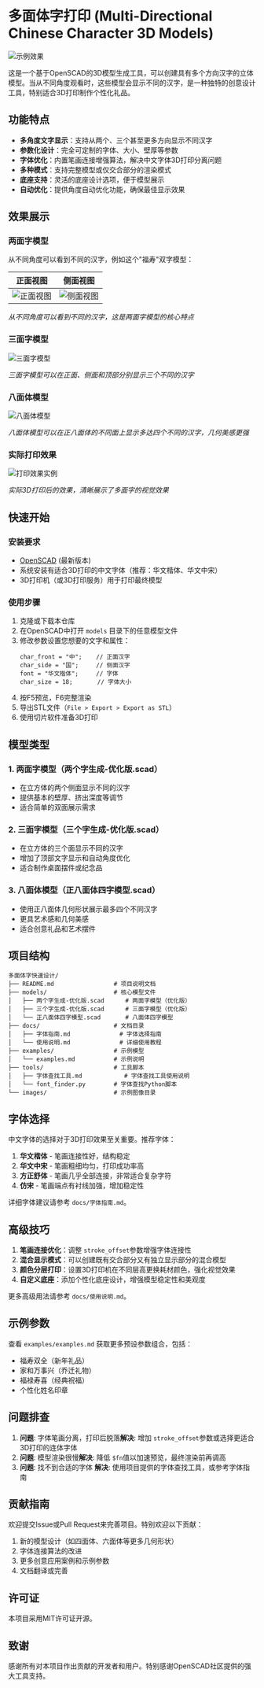 # 多面体字打印 (Multi-Directional Chinese Character 3D Models)

![示例效果](images/printed_example.png)

这是一个基于OpenSCAD的3D模型生成工具，可以创建具有多个方向汉字的立体模型。当从不同角度观看时，这些模型会显示不同的汉字，是一种独特的创意设计工具，特别适合3D打印制作个性化礼品。

## 功能特点

- **多角度文字显示**：支持从两个、三个甚至更多方向显示不同汉字
- **参数化设计**：完全可定制的字体、大小、壁厚等参数
- **字体优化**：内置笔画连接增强算法，解决中文字体3D打印分离问题
- **多种模式**：支持完整模型或仅交合部分的渲染模式
- **底座支持**：灵活的底座设计选项，便于模型展示
- **自动优化**：提供角度自动优化功能，确保最佳显示效果

## 效果展示

### 两面字模型

从不同角度可以看到不同的汉字，例如这个"福寿"双字模型：

| 正面视图                                   | 侧面视图                                  |
| ------------------------------------------ | ----------------------------------------- |
| ![正面视图](images/two_chars_front_view.png) | ![侧面视图](images/two_chars_side_view.png) |

*从不同角度可以看到不同的汉字，这是两面字模型的核心特点*

### 三面字模型

![三面字模型](images/three_chars_model.png)

*三面字模型可以在正面、侧面和顶部分别显示三个不同的汉字*

### 八面体模型

![八面体模型](images/octahedron_model.png)

*八面体模型可以在正八面体的不同面上显示多达四个不同的汉字，几何美感更强*

### 实际打印效果

![打印效果实例](images/printed_example.png)

*实际3D打印后的效果，清晰展示了多面字的视觉效果*

## 快速开始

### 安装要求

- [OpenSCAD](https://www.openscad.org/) (最新版本)
- 系统安装有适合3D打印的中文字体（推荐：华文楷体、华文中宋）
- 3D打印机（或3D打印服务）用于打印最终模型

### 使用步骤

1. 克隆或下载本仓库
2. 在OpenSCAD中打开 `models` 目录下的任意模型文件
3. 修改参数设置您想要的文字和属性：
   ```openscad
   char_front = "中";    // 正面汉字
   char_side = "国";     // 侧面汉字
   font = "华文楷体";     // 字体
   char_size = 18;       // 字体大小
   ```
4. 按F5预览，F6完整渲染
5. 导出STL文件（`File > Export > Export as STL`）
6. 使用切片软件准备3D打印

## 模型类型

### 1. 两面字模型（两个字生成-优化版.scad）

- 在立方体的两个侧面显示不同的汉字
- 提供基本的壁厚、挤出深度等调节
- 适合简单的双面展示需求

### 2. 三面字模型（三个字生成-优化版.scad）

- 在立方体的三个面显示不同的汉字
- 增加了顶部文字显示和自动角度优化
- 适合制作桌面摆件或纪念品

### 3. 八面体模型（正八面体四字模型.scad）

- 使用正八面体几何形状展示最多四个不同汉字
- 更具艺术感和几何美感
- 适合创意礼品和艺术摆件

## 项目结构

```
多面体字快速设计/
├── README.md                 # 项目说明文档
├── models/                   # 核心模型文件
│   ├── 两个字生成-优化版.scad      # 两面字模型（优化版）
│   ├── 三个字生成-优化版.scad      # 三面字模型（优化版）
│   └── 正八面体四字模型.scad       # 八面体四字模型
├── docs/                     # 文档目录
│   ├── 字体指南.md              # 字体选择指南
│   └── 使用说明.md              # 详细使用教程
├── examples/                 # 示例模型
│   └── examples.md           # 示例说明
├── tools/                    # 工具脚本
│   ├── 字体查找工具.md            # 字体查找工具使用说明
│   └── font_finder.py        # 字体查找Python脚本
└── images/                   # 示例图像目录
```

## 字体选择

中文字体的选择对于3D打印效果至关重要。推荐字体：

1. **华文楷体** - 笔画连接性好，结构稳定
2. **华文中宋** - 笔画粗细均匀，打印成功率高
3. **方正舒体** - 笔画几乎全部连接，非常适合复杂字符
4. **仿宋** - 笔画端点有衬线加强，增加稳定性

详细字体建议请参考 `docs/字体指南.md`。

## 高级技巧

1. **笔画连接优化**：调整 `stroke_offset`参数增强字体连接性
2. **混合显示模式**：可以创建既有交合部分又有独立显示部分的混合模型
3. **颜色分层打印**：设置3D打印机在不同层高更换耗材颜色，强化视觉效果
4. **自定义底座**：添加个性化底座设计，增强模型稳定性和美观度

更多高级用法请参考 `docs/使用说明.md`。

## 示例参数

查看 `examples/examples.md` 获取更多预设参数组合，包括：

- 福寿双全（新年礼品）
- 家和万事兴（乔迁礼物）
- 福禄寿喜（经典祝福）
- 个性化姓名印章

## 问题排查

1. **问题**: 字体笔画分离，打印后脱落**解决**: 增加 `stroke_offset`参数或选择更适合3D打印的连体字体
2. **问题**: 模型渲染很慢**解决**: 降低 `$fn`值以加速预览，最终渲染前再调高
3. **问题**: 找不到合适的字体
   **解决**: 使用项目提供的字体查找工具，或参考字体指南

## 贡献指南

欢迎提交Issue或Pull Request来完善项目。特别欢迎以下贡献：

1. 新的模型设计（如四面体、六面体等更多几何形状）
2. 字体连接算法的改进
3. 更多创意应用案例和示例参数
4. 文档翻译或完善

## 许可证

本项目采用MIT许可证开源。

## 致谢

感谢所有对本项目作出贡献的开发者和用户。特别感谢OpenSCAD社区提供的强大工具支持。
